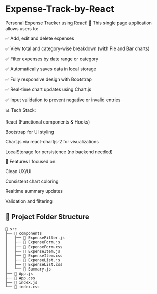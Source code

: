 # Expense-Track-by-React
Personal Expense Tracker using React! 💸
This single page application allows users to:

✅ Add, edit and delete expenses

✅ View total and category-wise breakdown (with Pie and Bar charts)

✅ Filter expenses by date range or category

✅ Automatically saves data in local storage

✅ Fully responsive design with Bootstrap

✅ Real-time chart updates using Chart.js

✅ Input validation to prevent negative or invalid entries

📊 Tech Stack:

React (Functional components & Hooks)

Bootstrap for UI styling

Chart.js via react-chartjs-2 for visualizations

LocalStorage for persistence (no backend needed)


🔧 Features I focused on:

Clean UX/UI

Consistent chart coloring

Realtime summary updates

Validation and filtering

## 📁 Project Folder Structure

<pre><code>📁 src  
├── 📁 components  
│   ├── 📄 ExpenseFilter.js  
│   ├── 📄 ExpenseForm.js  
│   ├── 📄 ExpenseForm.css  
│   ├── 📄 ExpenseItem.js  
│   ├── 📄 ExpenseItem.css  
│   ├── 📄 ExpenseList.js  
│   ├── 📄 ExpenseList.css  
│   └── 📄 Summary.js  
├── 📄 App.js  
├── 📄 App.css  
├── 📄 index.js  
└── 📄 index.css  
</code></pre>



